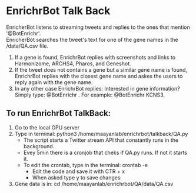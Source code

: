 # EnrichrBot Talk Back
EnricherBot listens to streaming tweets and replies to the ones that mention '@BotEnrichr'.
</br>
EnricherBot searches the tweet's text for one of the gene names in the /data/QA.csv file.
</br>
<ol>
  <li>
  If a gene is found, EnrichrBot replies with screenshots and links to Harmonizome, ARCHS4, Pharos, and Geneshot. 
  </li>
  <li>
  If the tweet does not contains a gene but a similar gene name is found, EnrichrBot replies with the closest gene name and askes the users to reply again with the gene name.
  </li>
  <li>
  In any other case EnrichrBot replies: 
    Interested in gene information?
    Simply type: @BotEnrichr <gene symbol>.
    For example: @BotEnrichr KCNS3.
  </li>
 </ol>


## To run EnrichrBot TalkBack:
<ol>
<li>
Go to the local GPU server
</li>
<li>
Type in terminal: python3 /home/maayanlab/enrichrbot/talkback/QA.py
<ul>
  <li>
  The script starts a Twitter stream API that constantly runs in the background.
  </li>
  <li>
  Evey 5min there is a cronjob that cheks if QA.py runs. If not it starts it.
  </li>
  <li>
    To edit the crontab, type in the terminal: crontab -e
    <ul>
      <li>
        Edit the code and save it with CTR + x
      </li>
      <li>
      When asked type y to save changes
      </li>
    </ul>
  </li>
</ul>
</li>
<li>
Gene data is in: cd /home/maayanlab/enrichrbot/QA/data/QA.csv
</li>
</ol>
